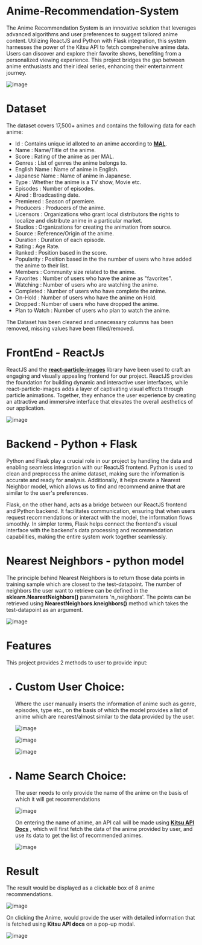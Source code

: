 # Anime-Recommendation-System
The Anime Recommendation System is an innovative solution that leverages advanced algorithms and user preferences to suggest tailored anime content. 
Utilizing ReactJS and Python with Flask integration, this system harnesses the power of the Kitsu API to fetch comprehensive anime data. Users can discover and 
explore their favorite shows, benefiting from a personalized viewing experience. This project bridges the gap between anime enthusiasts and their 
ideal series, enhancing their entertainment journey.

![image](https://github.com/siddharth6758/Anime-Recommendation-System/assets/90406492/191baa1d-ffcc-4b8f-a571-71ff3b6ed9d0)

# Dataset
The dataset covers 17,500+ animes and contains the following data for each anime:
- Id : Contains unique id alloted to an anime according to [**MAL**](https://myanimelist.net/).
- Name : Name/Title of the anime.
- Score : Rating of the anime as per MAL.
- Genres : List of genres the anime belongs to.
- English Name : Name of anime in English.
- Japanese Name : Name of anime in Japanese.
- Type : Whether the anime is a TV show, Movie etc.
- Episodes : Number of episodes.
- Aired : Broadcasting date.
- Premiered : Season of premiere.
- Producers : Producers of the anime.
- Licensors : Organizations who grant local distributors the rights to localize and distribute anime in a particular market.
- Studios : Organizations for creating the animation from source.
- Source : Reference/Origin of the anime.
- Duration : Duration of each episode.
- Rating : Age Rate.
- Ranked : Position based in the score.
- Popularity : Position based in the the number of users who have added the anime to their list.
- Members : Community size related to the anime.
- Favorites : Number of users who have the anime as "favorites".
- Watching : Number of users who are watching the anime.
- Completed : Number of users who have complete the anime.
- On-Hold : Number of users who have the anime on Hold.
- Dropped : Number of users who have dropped the anime.
- Plan to Watch : Number of users who plan to watch the anime.

The Dataset has been cleaned and unnecessary columns has been removed, missing values have been filled/removed.

# FrontEnd - ReactJs
ReactJS and the [**react-particle-images**](https://github.com/malerba118/react-particle-image) library have been used to craft an engaging and visually appealing frontend for our project. ReactJS provides the foundation 
for building dynamic and interactive user interfaces, while react-particle-images adds a layer of captivating visual effects through particle animations. Together, they 
enhance the user experience by creating an attractive and immersive interface that elevates the overall aesthetics of our application.

![image](https://github.com/siddharth6758/Anime-Recommendation-System/assets/90406492/ef0a5adf-35d2-42c6-aaaa-72201912db44)

# Backend - Python + Flask
Python and Flask play a crucial role in our project by handling the data and enabling seamless integration with our ReactJS frontend. Python is used to clean and 
preprocess the anime dataset, making sure the information is accurate and ready for analysis. Additionally, it helps create a Nearest Neighbor model, which allows us 
to find and recommend anime that are similar to the user's preferences.

Flask, on the other hand, acts as a bridge between our ReactJS frontend and Python backend. It facilitates communication, ensuring that when users request recommendations
or interact with the model, the information flows smoothly. In simpler terms, Flask helps connect the frontend's visual interface with the backend's data processing and 
recommendation capabilities, making the entire system work together seamlessly.

# Nearest Neighbors - python model
The principle behind Nearest Neighbors is to return those data points in training sample which are closest to the test-datapoint. The number of neighbors the user want to retrieve 
can be defined in the **sklearn.NearestNeighbors()** parameters 'n_neighbors'. The points can be retrieved using **NearestNeighbors.kneighbors()** method which takes the test-datapoint as an 
argument.

![image](https://github.com/siddharth6758/Anime-Recommendation-System/assets/90406492/5f9ec0ce-402a-4c9f-93c4-93edb6f1b030)

# Features
This project provides 2 methods to user to provide input:

- # Custom User Choice:
  Where the user manually inserts the information of anime such as genre, episodes, type etc., on the basis of which the model provides a list of anime which are nearest/almost similar
  to the data provided by the user.

  ![image](https://github.com/siddharth6758/Anime-Recommendation-System/assets/90406492/7b9b03c4-07ee-4d20-bbc6-5c48f82c2baf)
  
  ![image](https://github.com/siddharth6758/Anime-Recommendation-System/assets/90406492/6252fa79-f242-4f22-949f-2e86320f9bf0)
  
  ![image](https://github.com/siddharth6758/Anime-Recommendation-System/assets/90406492/67afc576-2da5-490c-ae53-f4bb744c7a29)


- # Name Search Choice:
  The user needs to only provide the name of the anime on the basis of which it will get recommendations

  ![image](https://github.com/siddharth6758/Anime-Recommendation-System/assets/90406492/3adf19be-1f77-439d-bc2a-17f083bf5498)

  On entering the name of anime, an API call will be made using [**Kitsu API Docs**](https://kitsu.docs.apiary.io/#introduction/json:api) , which will first fetch the data of the
  anime provided by user, and use its data to get the list of recommended animes.

  ![image](https://github.com/siddharth6758/Anime-Recommendation-System/assets/90406492/6e358351-eb69-4035-b7c6-2a1bc0bd2552)

# Result
The result would be displayed as a clickable box of 8 anime recommendations.

![image](https://github.com/siddharth6758/Anime-Recommendation-System/assets/90406492/20614035-e58d-455b-a863-551c9456e229)

On clicking the Anime, would provide the user with detailed information that is fetched using **Kitsu API docs** on a pop-up modal.

![image](https://github.com/siddharth6758/Anime-Recommendation-System/assets/90406492/6ff0e733-e762-42a2-a58d-3e67d3a614ce)











